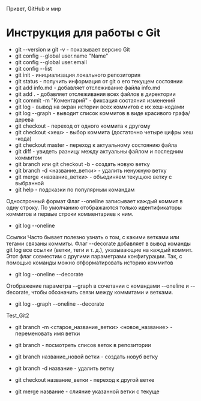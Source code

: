 Привет, GitHub и мир

# Инструкция для работы с Git

* git --version и git -v - показывает версию Git
* git config --global user.name "Name"
* git config --global user.email <mail>
* git config --list
* git init - инициализация локального репозитория
* git status - получить информация от git о его текущем состоянии
* git add info.md - добавляет отслеживание файла info.md
* git add . - добавляет отслеживания всех файлов в директории
* git commit -m "Коментарий" - фиксация состаяния изменений
* git log - вывод на экран истории всех коммитов с их хеш-кодами
* git log --graph - выводит список коммитов в виде красивого графа/дерева
* git checkout - переход от одного коммита к другому
* git checkout <хеш> - выбор коммита (достаточно четыре цифры хеш -кода)
* git checkout master - переход к актуальному состоянию файла
* git diff - увидеть разницу между актуальны файлом и последним коммитом
* git branch или git checkout -b - создать новую ветку
* git branch -d <название_ветки> - удалить ненужную ветку
* git merge <название_ветки> - объединяем текущюю ветку с выбранной
* git help - подсказки по популярным командам

Однострочный формат
Флаг --oneline записывает каждый коммит в одну строку. По умолчанию отображаются 
только идентификаторы коммитов и первые строки комментариев к ним.
* git log --oneline

Ссылки
Часто бывает полезно узнать о том, с какими ветками или тегами связаны 
коммиты. Флаг --decorate добавляет в вывод команды git log все ссылки 
(ветки, теги и т. д.), указывающие на каждый коммит. Этот флаг совместим 
с другими параметрами конфигурации. Так, с помощью команды можно 
отформатировать историю коммитов
* git log --oneline --decorate

Отображение параметра --graph в сочетании с командами --oneline 
и --decorate, чтобы обозначить связи между коммитами и ветками.
* git log --graph --oneline --decorate

Test_Git2
* git branch -m <старое_название_ветки> <новое_название> - переменовать имя ветки

* git branch - посмотреть списов веток в репозитории

* git branch название_новой ветки - создать новуб ветку

* git branch -d название - удалить ветку

* git checkout название_ветки - переход к другой ветке

* git merge название - слияние указанной ветки с текуще

